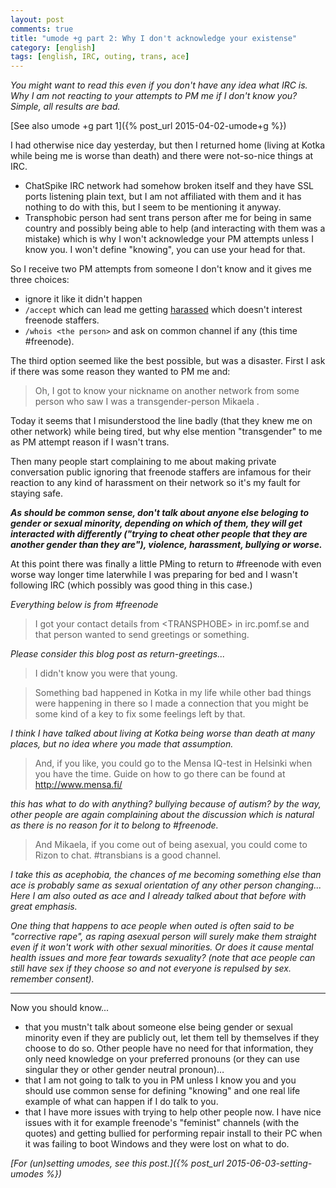 ```yaml
---
layout: post
comments: true
title: "umode +g part 2: Why I don't acknowledge your existense"
category: [english]
tags: [english, IRC, outing, trans, ace]
---
```


*You might want to read this even if you don't have any idea what IRC is.
Why I am not reacting to your attempts to PM me if I don't know you?
Simple, all results are bad.*

[See also umode +g part 1]({% post_url 2015-04-02-umode+g %})

I had otherwise nice day yesterday, but then I returned home (living at
Kotka while being me is worse than death) and there were not-so-nice
things at IRC.

* ChatSpike IRC network had somehow broken itself and they have SSL ports
  listening plain text, but I am not affiliated with them and it has
  nothing to do with this, but I seem to be mentioning it anyway.
* Transphobic person had sent trans person after me for being in same
  country and possibly being able to help (and interacting with them was
  a mistake) which is why I won't acknowledge your PM attempts unless I
  know you. I won't define "knowing", you can use your head for that.

So I receive two PM attempts from someone I don't know and it gives me
three choices:

* ignore it like it didn't happen
* `/accept` which can lead me getting [harassed] which doesn't interest
  freenode staffers.
* `/whois <the person>` and ask on common channel if any (this time
  \#freenode).

[harassed]:https://github.com/Mikaela/freenode-harassment

The third option seemed like the best possible, but was a disaster. First
I ask if there was some reason they wanted to PM me and:

> Oh, I got to know your nickname on another network from some person who
  saw I was a transgender-person Mikaela .

Today it seems that I misunderstood the line badly
(that they knew me on other network) while being tired, but
why else mention "transgender" to me as PM attempt reason if I wasn't
trans.

Then many people start complaining to me about making private conversation
public ignoring that freenode staffers are infamous for their reaction to
any kind of harassment on their network so it's my fault for staying safe.

***As should be common sense, don't talk about anyone else beloging to
gender or sexual minority, depending on which of them, they will get
interacted with differently ("trying to cheat other people that they are
another gender than they are"), violence, harassment, bullying or worse.***

At this point there was finally a little PMing to return to \#freenode
with even worse way longer time laterwhile I was preparing for bed and
I wasn't following IRC (which possibly was good thing in this case.)

*Everything below is from \#freenode*

> I got your contact details from \<TRANSPHOBE\> in irc.pomf.se and that
  person wanted to send greetings or something.

*Please consider this blog post as return-greetings...*

> I didn't know you were that young.

> Something bad happened in Kotka in my life while other bad things were
  happening in there so I made a connection that you might be some kind of
  a key to fix some feelings left by that.

*I think I have talked about living at Kotka being worse than death at many
places, but no idea where you made that assumption.*

> And, if you like, you could go to the Mensa IQ-test in Helsinki when
  you have the time. Guide on how to go there can be found at
  http://www.mensa.fi/

*this has what to do with anything? bullying because of autism? by the way,
other people are again complaining about the discussion which is natural
as there is no reason for it to belong to \#freenode.*

> And Mikaela, if you come out of being asexual, you could come to Rizon
  to chat. #transbians is a good channel.

*I take this as acephobia, the chances of me becoming something else than
ace is probably same as sexual orientation of any other person changing...
Here I am also outed as ace and I already talked about that before with
great emphasis.*

*One thing that happens to ace people when outed is often said to be
"corrective rape", as raping asexual person will surely make them straight
even if it won't work with other sexual minorities. Or does it cause mental
health issues and more fear towards sexuality? (note that ace people can
still have sex if they choose so and not everyone is repulsed by sex.
remember consent).*

* * * * *

Now you should know...

* that you mustn't talk about someone else being gender or sexual minority
  even if they are publicly out, let them tell by themselves if they choose
  to do so. Other people have no need for that information, they only need
  knowledge on your preferred pronouns (or they can use singular they or
  other gender neutral pronoun)…
* that I am not going to talk to you in PM unless I know you and you should
  use common sense for defining "knowing" and one real life example of what
  can happen if I do talk to you.
* that I have more issues with trying to help other people now. I have nice
  issues with it for example freenode's "feminist" channels (with the
  quotes) and getting bullied for performing repair install to their PC
  when it was failing to boot Windows and they were lost on what to do.

*[For (un)setting umodes, see this post.]({% post_url 2015-06-03-setting-umodes %})*
